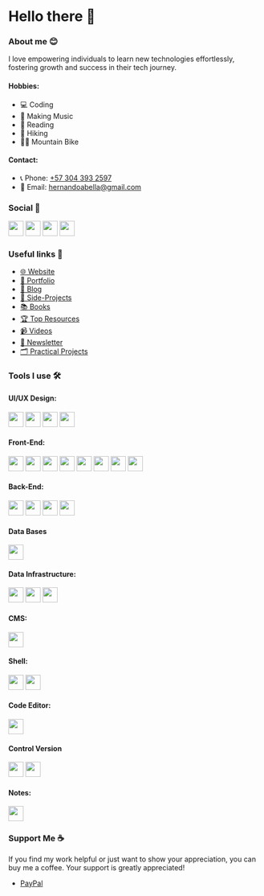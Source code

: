 # Hello there 👋
### About me 😊
I love empowering individuals to learn new technologies effortlessly, fostering growth and success in their tech journey.
#### Hobbies: 
- 💻 Coding
- 🎵 Making Music
- 📖 Reading
- 🥾 Hiking
- 🚵‍♂️ Mountain Bike
#### Contact:
- 📞 Phone: [+57 304 393 2597](tel:+573043932597)
- 📧 Email: [hernandoabella@gmail.com](mailto:hernandoabella@gmail.com)

### Social 🤳
  <a href="https://www.x.com/hernandoabella"><img src="https://cdn2.iconfinder.com/data/icons/threads-by-instagram/24/x-logo-twitter-new-brand-contained-64.png" width="30px"/></a>
  <a href="https://www.instagram.com/hernandoabella"><img src="https://cdn2.iconfinder.com/data/icons/social-media-2285/512/1_Instagram_colored_svg_1-64.png" width="30px"/></a>
  <a href="https://www.tiktok.com/@hernandoabella"><img src="https://cdn0.iconfinder.com/data/icons/logos-brands-7/512/TikTok_logo_original0-64.png" width="30px"/></a>
  <a href="https://www.youtube.com/c/hernandoabella"><img src="https://cdn4.iconfinder.com/data/icons/logos-and-brands/512/395_Youtube_logo-64.png" width="30px"/></a>

### Useful links 🔗
- [🌐 Website](https://www.hernandoabella.com) <br/>
- [🤵 Portfolio](https://portfolio-hernandoabella.vercel.app/) <br/>
- [📝 Blog](https://medium.com/@hernandoabella) <br/>
- [🚀 Side-Projects](https://github.com/hernandoabella/side-projects) <br/>
- [📚 Books](https://github.com/hernandoabella/books) <br/>
- [🏆 Top Resources](https://github.com/hernandoabella/resources) <br/>
- [📹 Videos](https://youtube.com/c/hernandoabella) <br/>
- [📰 Newsletter](https://beat-byte-publishing.com/) 
- [🗂️ Practical Projects](https://github.com/hernandoabella/practical-projects)

### Tools I use 🛠️

#### UI/UX Design:
<span><img src="https://uxwing.com/wp-content/themes/uxwing/download/brands-and-social-media/canva-icon.png" width="30px"/></span>
<span><img src="https://cdn.jsdelivr.net/gh/devicons/devicon/icons/figma/figma-original.svg" width="30px"/></span>
<span><img src="https://cdn.jsdelivr.net/gh/devicons/devicon@latest/icons/photoshop/photoshop-original.svg" width="30px"/></span>
<span><img src="https://cdn.jsdelivr.net/gh/devicons/devicon@latest/icons/illustrator/illustrator-plain.svg" width="30px"/></span>

#### Front-End:
<span><img src="https://cdn.jsdelivr.net/gh/devicons/devicon/icons/html5/html5-original.svg" width="30px"/></span>
<span><img src="https://cdn.jsdelivr.net/gh/devicons/devicon/icons/css3/css3-original.svg" width="30px"/></span>
<span><img src="https://cdn.jsdelivr.net/gh/devicons/devicon@latest/icons/tailwindcss/tailwindcss-original.svg" width="30px"/></span> 
<span><img src="https://cdn.jsdelivr.net/gh/devicons/devicon/icons/javascript/javascript-original.svg" width="30px"/></span>
<span><img src="https://cdn.jsdelivr.net/gh/devicons/devicon@latest/icons/json/json-original.svg" width="30px"/></span>
<span><img src="https://cdn.jsdelivr.net/gh/devicons/devicon/icons/typescript/typescript-original.svg" width="30px"/></span>
<span><img src="https://cdn.jsdelivr.net/gh/devicons/devicon/icons/react/react-original.svg" width="30px"/></span>
<span><img src="https://cdn.jsdelivr.net/gh/devicons/devicon/icons/nextjs/nextjs-original.svg" width="30px"/></span>

#### Back-End:
<span><img src="https://cdn.jsdelivr.net/gh/devicons/devicon/icons/nodejs/nodejs-original-wordmark.svg" width="30px"/></span>
<span><img src="https://cdn.jsdelivr.net/gh/devicons/devicon/icons/express/express-original.svg" width="30px"/></span>
<span><img src="https://cdn.jsdelivr.net/gh/devicons/devicon@latest/icons/supabase/supabase-original.svg" width="30px"/></span>
<span><img src="https://cdn.jsdelivr.net/gh/devicons/devicon@latest/icons/python/python-original.svg" width="30px"/></span>


#### Data Bases
<span><img src="https://encrypted-tbn0.gstatic.com/images?q=tbn:ANd9GcSFccAfpRng_1FTS8Y5BhUOSvkulUkYXzVtOw&s" width="30px"/></span>

#### Data Infrastructure:
<span><img src="https://ia801703.us.archive.org/32/items/github.com-dagster-io-dagster_-_2021-01-15_03-10-03/cover.jpg" width="30px"/></span>
<span><img src="https://seeklogo.com/images/D/dbt-logo-500AB0BAA7-seeklogo.com.png" width="30px"/></span>
<span><img src="https://cdn.jsdelivr.net/gh/devicons/devicon@latest/icons/azure/azure-original.svg" width="30px"/></span>

#### CMS:
<span><img src="https://d2eip9sf3oo6c2.cloudfront.net/tags/images/000/001/360/square_480/Strapi.monogram.logo.png" width="30px"/></span>

#### Shell:
<span><img src="https://cdn.jsdelivr.net/gh/devicons/devicon/icons/bash/bash-original.svg" width="30px"/></span>
<span><img src="https://cdn.jsdelivr.net/gh/devicons/devicon@latest/icons/powershell/powershell-original.svg" width="30px"/></span>

#### Code Editor:
<span><img src="https://cdn.jsdelivr.net/gh/devicons/devicon/icons/vscode/vscode-original.svg" width="30px"/></span>

#### Control Version
<span><img src="https://cdn.jsdelivr.net/gh/devicons/devicon/icons/git/git-original.svg" width="30px"/></span>
<span><img src="https://cdn.jsdelivr.net/gh/devicons/devicon/icons/github/github-original.svg" width="30px"/></span>

#### Notes:
<span><img src="https://cdn.jsdelivr.net/gh/devicons/devicon@latest/icons/notion/notion-original.svg" width="30px"/></span>

### Support Me ☕
If you find my work helpful or just want to show your appreciation, you can buy me a coffee. Your support is greatly appreciated!
- [PayPal](https://paypal.me/haoficial)
